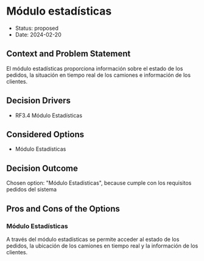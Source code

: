 # Módulo estadísticas

* Status: proposed
* Date: 2024-02-20

## Context and Problem Statement

El módulo estadísticas proporciona información sobre el estado de los pedidos, la situación en tiempo real de los camiones e información de los clientes.

## Decision Drivers

* RF3.4 Módulo Estadísticas

## Considered Options

* Módulo Estadísticas

## Decision Outcome

Chosen option: "Módulo Estadísticas", because cumple con los requisitos pedidos del sistema

## Pros and Cons of the Options

### Módulo Estadísticas

A través del módulo estadísticas se permite acceder al estado de los pedidos, la ubicación de los camiones en tiempo real y la información de los clientes.
